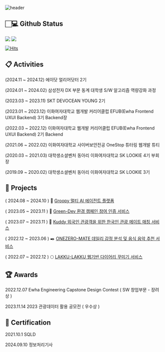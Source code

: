 

<!--**june0216/june0216** is a ✨ _special_ ✨ repository because its `README.md` (this file) appears on your GitHub profile.-->

![header](https://capsule-render.vercel.app/api?type=waving&color=0:b0c4de,100:fffacd&height=180&section=header&text=JIYUN's%20Github%20Page&fontSize=50&fontColor=ffffff&fontAlignY=38&animation=twinkling)

## 🏻‍💻 Github Status

<img align="center" src="https://github-readme-stats.vercel.app/api?username=june0216&show_icons=true&count_private=true&icon_color=778899&title_color=778899&text_color=778899&bg_color=fffacd" />

<img align="center" src="https://github-readme-stats.vercel.app/api/top-langs/?username=june0216&layout=compact&icon_color=778899&title_color=778899&text_color=778899&bg_color=fffacd" />

[![Hits](https://hits.seeyoufarm.com/api/count/incr/badge.svg?url=https%3A%2F%2Fgithub.com%2Fjune0216&count_bg=%23C0C0C0&title_bg=%23000000&icon=&icon_color=%23E7E7E7&title=hits&edge_flat=false)](https://hits.seeyoufarm.com)



## 📋  Activities

(2024.11 ~ 2024.12)     에이닷 얼리어닷터 2기

(2024.01 ~ 2024.02)     삼성전자 DX 부문 동계 대학생 S/W 알고리즘 역량강화 과정

(2023.03 ~ 2023.11)     SKT DEVOCEAN YOUNG 2기

(2023.01 ~ 2023.12)     이화여자대학교 웹개발 커리어클럽 EFUB(Ewha Frontend UXUI Backend) 3기 Backend장

(2022.03 ~ 2022.12)     이화여자대학교 웹개발 커리어클럽 EFUB(Ewha Frontend UXUI Backend) 2기 Backend

(2021.06 ~ 2022.02)     이화여자대학교 사이버보안전공 OneStop 튜터링 웹개발 튜티

(2020.03 ~ 2021.03)     대학생소셜벤처 동아리 이화여자대학교 SK LOOKIE 4기 부회장

(2019.09 ~ 2020.02)     대학생소셜벤처 동아리 이화여자대학교 SK LOOKIE 3기 




## 📌  Projects
( 2024.08 ~ 2024.10 )    🤖 [Groopy 멀티 AI 에이전트 플랫폼](https://github.com/jinsim/Groopy)

( 2023.05 ~ 2023.11 )    🌱 [Green-Dev 환경 캠페인 참여 인증 서비스](https://github.com/devocean-green-dev/GreenDev_BE)

( 2023.07 ~ 2023.11 )    🛫 [Kuddy 외국인 관광객을 위한 한국인 관광 메이트 매칭 서비스](https://github.com/KUDDY-2023/KUDDY-back)

( 2022.12 ~ 2023.06 )    ✒️ [ONEZERO-MATE 데일리 감정 분석 및 음식 음악 추천 서비스](https://github.com/june0216/ONEZEROMATE-BE)

( 2022.07 ~ 2022.12 )    🌕 [LAKKU-LAKKU 웹기반 다이어리 꾸미기 서비스](https://github.com/EFUB-LakkuLakku/LakkuLakku-Back)






## 🏆  Awards

2022.12.07        Ewha Engineering Capstone Design Contest ( SW 창업부문 - 장려상 )

2023.11.14        2023 관광데이터 활용 공모전 ( 우수상 )


## 📖 Certification 

2021.10.1          SQLD

2024.09.10         정보처리기사



<br/>

